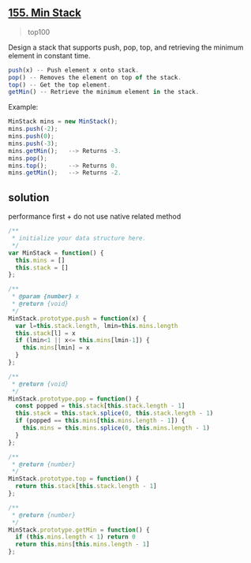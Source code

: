 ## [155. Min Stack]()
> top100

Design a stack that supports push, pop, top, and retrieving the minimum element in constant time.
```js
push(x) -- Push element x onto stack.
pop() -- Removes the element on top of the stack.
top() -- Get the top element.
getMin() -- Retrieve the minimum element in the stack.
```
Example:
```js
MinStack mins = new MinStack();
mins.push(-2);
mins.push(0);
mins.push(-3);
mins.getMin();   --> Returns -3.
mins.pop();
mins.top();      --> Returns 0.
mins.getMin();   --> Returns -2.
```

## solution
performance first + do not use native related method
```js
/**
 * initialize your data structure here.
 */
var MinStack = function() {
  this.mins = []
  this.stack = []
};

/**
 * @param {number} x
 * @return {void}
 */
MinStack.prototype.push = function(x) {
  var l=this.stack.length, lmin=this.mins.length
  this.stack[l] = x
  if (lmin<1 || x<= this.mins[lmin-1]) {
    this.mins[lmin] = x
  }
};

/**
 * @return {void}
 */
MinStack.prototype.pop = function() {
  const popped = this.stack[this.stack.length - 1]
  this.stack = this.stack.splice(0, this.stack.length - 1)
  if (popped == this.mins[this.mins.length - 1]) {
    this.mins = this.mins.splice(0, this.mins.length - 1)
  }
};

/**
 * @return {number}
 */
MinStack.prototype.top = function() {
  return this.stack[this.stack.length - 1]
};

/**
 * @return {number}
 */
MinStack.prototype.getMin = function() {
  if (this.mins.length < 1) return 0
  return this.mins[this.mins.length - 1]
};
```
